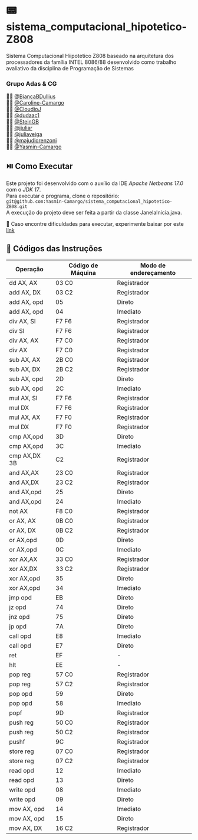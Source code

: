 # :pager: sistema_computacional_hipotetico-Z808
Sistema Computacional Hiipotetico Z808 baseado na arquitetura dos processadores da família INTEL 8086/88 desenvolvido como trabalho avaliativo da disciplina de Programação de Sistemas

### Grupo Adas & CG
:woman_technologist: [@BiancaBDullius](https://github.com/BiancaBDullius) <br />
:woman_technologist: [@Caroline-Camargo](https://github.com/Caroline-Camargo) <br />
:man_technologist: [@CloudioJ](https://github.com/CloudioJ) <br />
:woman_technologist: [@dudaac1](https://github.com/dudaac1) <br />
:man_technologist: [@SteinGB](https://github.com/SteinGB) <br />
:woman_technologist: [@jjuliar](https://github.com/jjuliar) <br />
:woman_technologist: [@juliaveiga](https://github.com/juliaveiga) <br />
:woman_technologist: [@majudlorenzoni](https://github.com/majudlorenzoni) <br />
:woman_technologist: [@Yasmin-Camargo](https://github.com/Yasmin-Camargo) <br />

## :play_or_pause_button: Como Executar
Este projeto foi desenvolvido com o auxílio da IDE _Apache Netbeans 17.0_ com o _JDK 17_.<br>
Para executar o programa, clone o repositório: <br>  `git@github.com:Yasmin-Camargo/sistema_computacional_hipotetico-Z808.git`<br> A execução do projeto deve ser feita a partir da classe JanelaInicia.java.

:pushpin: Caso encontre dificuldades para executar, experimente baixar por este [link](https://www.oracle.com/java/technologies/downloads/) 

## :mag_right: Códigos das Instruções

| Operação |  Código de Máquina | Modo de endereçamento |
| -------- | -------------------- | --------------------- |
|dd AX, AX | 03 C0 | Registrador |
add AX, DX | 03 C2 | Registrador
add AX, opd | 05 | Direto
add AX, opd | 04 | Imediato
div AX, SI | F7 F6 | Registrador
div SI | F7 F6  | Registrador
div AX, AX | F7 C0 | Registrador
div AX | F7 C0 | Registrador
sub AX, AX | 2B C0 | Registrador
sub AX, DX | 2B C2 | Registrador
sub AX, opd | 2D  | Direto
sub AX, opd  | 2C | Imediato
mul AX, SI | F7 F6 | Registrador
mul DX | F7 F6 | Registrador
mul AX, AX | F7 F0 | Registrador
mul DX | F7 F0 | Registrador
cmp AX,opd | 3D | Direto
cmp AX,opd | 3C | Imediato
cmp AX,DX 3B | C2 | Registrador
and AX,AX | 23 C0 | Registrador
and AX,DX | 23 C2 | Registrador
and AX,opd | 25  | Direto
and AX,opd | 24  | Imediato 
not AX | F8 C0 | Registrador
or AX, AX | 0B C0 | Registrador
or AX, DX | 0B C2  | Registrador
or AX,opd | 0D | Direto
or AX,opd | 0C | Imediato
xor AX,AX | 33 C0 | Registrador
xor AX,DX | 33 C2  | Registrador
xor AX,opd | 35  | Direto
xor AX,opd | 34  | Imediato
jmp opd  | EB | Direto
jz opd | 74 | Direto
jnz opd  | 75 | Direto
jp opd | 7A | Direto
call opd | E8 | Imediato
call opd | E7 | Direto
ret | EF | -
hlt | EE | -
pop reg | 57 C0  | Registrador
pop reg | 57 C2  | Registrador
pop opd  | 59  | Direto
pop opd | 58 | Imediato
popf | 9D | Registrador
push reg | 50 C0  | Registrador
push reg | 50 C2  | Registrador
pushf | 9C | Registrador
store reg | 07 C0  | Registrador
store reg | 07 C2 | Registrador
read opd | 12 | Imediato
read opd | 13 | Direto
write opd | 08 | Imediato
write opd | 09 | Direto
mov AX, opd | 14 | Imediato
mov AX, opd | 15 | Direto
mov AX, DX | 16 C2 | Registrador









